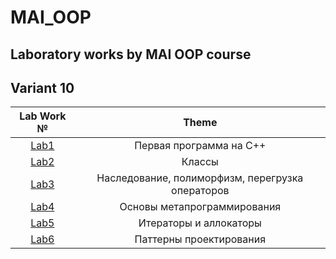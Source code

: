 # MAI_OOP

## Laboratory works by MAI OOP course 

## Variant 10

| Lab Work № | Theme |
| :---: | :---: |
| [Lab1](/1_Lab/) | Первая программа на C++ |
| [Lab2](/2_Lab/) | Классы |
| [Lab3](/3_Lab/) | Наследование, полиморфизм, перегрузка операторов |
| [Lab4](/4_Lab/) | Основы метапрограммирования |
| [Lab5](/5_Lab/) | Итераторы и аллокаторы |
| [Lab6](/6_Lab/) | Паттерны проектирования |